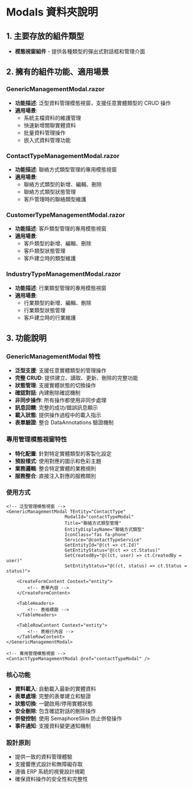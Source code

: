 # Modals 資料夾說明

## 1. 主要存放的組件類型
- **模態視窗組件** - 提供各種類型的彈出式對話框和管理介面

## 2. 擁有的組件功能、適用場景

### GenericManagementModal.razor
- **功能描述**: 泛型資料管理模態視窗，支援任意實體類型的 CRUD 操作
- **適用場景**: 
  - 系統主檔資料的維護管理
  - 快速新增關聯實體資料
  - 批量資料管理操作
  - 嵌入式資料管理功能

### ContactTypeManagementModal.razor
- **功能描述**: 聯絡方式類型管理的專用模態視窗
- **適用場景**: 
  - 聯絡方式類型的新增、編輯、刪除
  - 聯絡方式類型狀態管理
  - 客戶管理時的聯絡類型維護

### CustomerTypeManagementModal.razor
- **功能描述**: 客戶類型管理的專用模態視窗
- **適用場景**: 
  - 客戶類型的新增、編輯、刪除
  - 客戶類型狀態管理
  - 客戶建立時的類型維護

### IndustryTypeManagementModal.razor
- **功能描述**: 行業類型管理的專用模態視窗
- **適用場景**: 
  - 行業類型的新增、編輯、刪除
  - 行業類型狀態管理
  - 客戶建立時的行業維護

## 3. 功能說明

### GenericManagementModal 特性
- **泛型支援**: 支援任意實體類型的管理操作
- **完整 CRUD**: 提供建立、讀取、更新、刪除的完整功能
- **狀態管理**: 支援實體狀態的切換操作
- **確認對話**: 內建刪除確認機制
- **非同步操作**: 所有操作都使用非同步處理
- **訊息回饋**: 完整的成功/錯誤訊息顯示
- **載入狀態**: 提供操作過程中的載入指示
- **表單驗證**: 整合 DataAnnotations 驗證機制

### 專用管理模態視窗特性
- **特化配置**: 針對特定實體類型的客製化設定
- **預設樣式**: 使用對應的圖示和色彩主題
- **業務邏輯**: 整合特定實體的業務規則
- **服務整合**: 直接注入對應的服務類別

### 使用方式
```razor
<!-- 泛型管理模態視窗 -->
<GenericManagementModal TEntity="ContactType"
                      ModalId="contactTypeModal"
                      Title="聯絡方式類型管理"
                      EntityDisplayName="聯絡方式類型"
                      IconClass="fas fa-phone"
                      Service="@contactTypeService"
                      GetEntityId="@(ct => ct.Id)"
                      GetEntityStatus="@(ct => ct.Status)"
                      SetCreatedBy="@((ct, user) => ct.CreatedBy = user)"
                      SetEntityStatus="@((ct, status) => ct.Status = status)">
    
    <CreateFormContent Context="entity">
        <!-- 表單內容 -->
    </CreateFormContent>
    
    <TableHeaders>
        <!-- 表格標題 -->
    </TableHeaders>
    
    <TableRowContent Context="entity">
        <!-- 表格行內容 -->
    </TableRowContent>
</GenericManagementModal>

<!-- 專用管理模態視窗 -->
<ContactTypeManagementModal @ref="contactTypeModal" />
```

### 核心功能
- **資料載入**: 自動載入最新的實體資料
- **表單處理**: 完整的表單建立和驗證
- **狀態切換**: 一鍵啟用/停用實體狀態
- **安全刪除**: 包含確認對話的刪除操作
- **併發控制**: 使用 SemaphoreSlim 防止併發操作
- **事件通知**: 支援資料變更通知機制

### 設計原則
- 提供一致的資料管理體驗
- 支援響應式設計和無障礙存取
- 遵循 ERP 系統的視覺設計規範
- 確保資料操作的安全性和完整性
